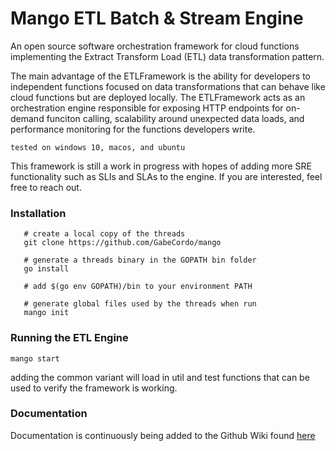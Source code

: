 # Mango ETL Batch & Stream Engine
An open source software orchestration framework for cloud functions implementing
the Extract Transform Load (ETL) data transformation pattern.

The main advantage of the ETLFramework is the ability for developers to independent functions focused on
data transformations that can behave like cloud functions but are deployed locally. The ETLFramework acts as
an orchestration engine responsible for exposing HTTP endpoints for on-demand funciton calling, scalability
around unexpected data loads, and performance monitoring for the functions developers write.


```tested on windows 10, macos, and ubuntu```

This framework is still a work in progress with hopes of adding more SRE functionality such as SLIs and SLAs
to the engine. If you are interested, feel free to reach out.

### Installation

```shell
   # create a local copy of the threads
   git clone https://github.com/GabeCordo/mango
   
   # generate a threads binary in the GOPATH bin folder
   go install
   
   # add $(go env GOPATH)/bin to your environment PATH
   
   # generate global files used by the threads when run
   mango init
```

### Running the ETL Engine

```shell
mango start
```
adding the common variant will load in util and test functions that can be used to verify the framework is working.

### Documentation

Documentation is continuously being added to the Github Wiki found [here](https://github.com/GabeCordo/mangoose-core/wiki)
